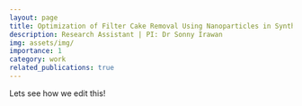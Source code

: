 ```yaml
---
layout: page
title: Optimization of Filter Cake Removal Using Nanoparticles in Synthetic Based Mud Drill-In Fluid (SBMDIF) System
description: Research Assistant | PI: Dr Sonny Irawan
img: assets/img/
importance: 1
category: work
related_publications: true
---
```


Lets see how we edit this!

